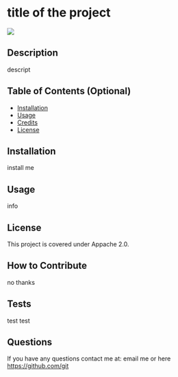 # title of the project

![](https://img.shields.io/aur/license/android-studio)

## Description

descript

## Table of Contents (Optional)

- [Installation](#installation)
- [Usage](#usage)
- [Credits](#credits)
- [License](#license)

## Installation

install me

## Usage

info

## License

This project is covered under Appache 2.0.

## How to Contribute

no thanks

## Tests

test test 


## Questions

If you have any questions contact me at: email me or here https://github.com/git 